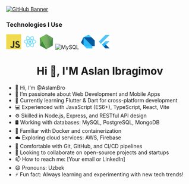 [![GitHub Banner](https://user-images.githubusercontent.com/58959408/232639433-cb0aea21-66f0-4508-a771-85e2089c5a87.gif)](https://github.com/zainwen9)
### Technologies I Use

<p>
  <img src="https://raw.githubusercontent.com/github/explore/main/topics/javascript/javascript.png" alt="JavaScript" width="40" height="40" />
  <img src="https://raw.githubusercontent.com/github/explore/main/topics/react/react.png" alt="React" width="40" height="40" />
  <img src="https://raw.githubusercontent.com/github/explore/main/topics/nodejs/nodejs.png" alt="Node.js" width="40" height="40" />
  <img src="[https://raw.githubusercontent.com/github/explore/main/topics/mysql/mysql.png](https://toppng.com/uploads/preview/mysql-logo-png-image-11660514413jvwkcjh4av.png)" alt="MySQL" width="40" height="40" />
  <img src="https://raw.githubusercontent.com/github/explore/main/topics/dart/dart.png" alt="Dart" width="40" height="40" />
  <img src="https://raw.githubusercontent.com/github/explore/main/topics/flutter/flutter.png" alt="Flutter" width="40" height="40" />
</p>


<h1 align="center">Hi 👋, I'M Aslan Ibragimov</h1>

- 👋 Hi, I’m @AslamBro
- 👀 I’m passionate about Web Development and Mobile Apps
- 🌱 Currently learning Flutter & Dart for cross-platform development
- 💻 Experienced with JavaScript (ES6+), TypeScript, React, Vite
- ⚙️ Skilled in Node.js, Express, and RESTful API design
- 🛢️ Working with databases: MySQL, PostgreSQL, MongoDB
- 🐳 Familiar with Docker and containerization
- ☁️ Exploring cloud services: AWS, Firebase
- 🔧 Comfortable with Git, GitHub, and CI/CD pipelines
- 💞️ Looking to collaborate on open-source projects and startups
- 📫 How to reach me: [Your email or LinkedIn]
- 😄 Pronouns: Uzbek
- ⚡ Fun fact: Always learning and experimenting with new tech trends!


<!---
AslamBro/AslamBro is a ✨ special ✨ repository because its `README.md` (this file) appears on your GitHub profile.
You can click the Preview link to take a look at your changes.
--->
